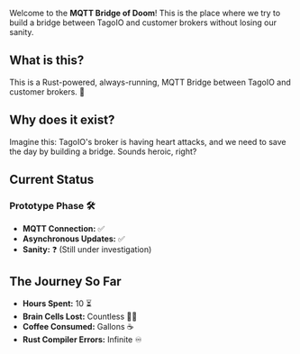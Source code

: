
Welcome to the **MQTT Bridge of Doom**! This is the place where we try to build a bridge between TagoIO and customer brokers without losing our sanity.

## What is this?

This is a Rust-powered, always-running, MQTT Bridge between TagoIO and customer brokers. 🚀

## Why does it exist?
Imagine this: TagoIO's broker is having heart attacks, and we need to save the day by building a bridge. Sounds heroic, right?

## Current Status

### Prototype Phase 🛠️

- **MQTT Connection:** ✅
- **Asynchronous Updates:** ✅
- **Sanity:** ❓ (Still under investigation)

## The Journey So Far

- **Hours Spent:** 10 ⏳
- **Brain Cells Lost:** Countless 🧠💥
- **Coffee Consumed:** Gallons ☕️
- **Rust Compiler Errors:** Infinite ♾️
